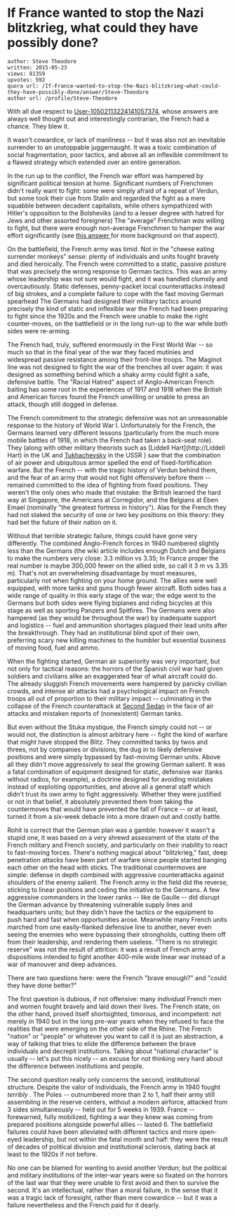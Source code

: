 # If France wanted to stop the Nazi blitzkrieg, what could they have possibly done?

	author: Steve Theodore
	written: 2015-05-23
	views: 81359
	upvotes: 592
	quora url: /If-France-wanted-to-stop-the-Nazi-blitzkrieg-what-could-they-have-possibly-done/answer/Steve-Theodore
	author url: /profile/Steve-Theodore


With all due respect to [User-10502113224141057374](https://www.quora.com/profile/User-10502113224141057374), whose answers are always well thought out and interestingly contrarian, the French had a chance. They blew it. 

It wasn't cowardice, or lack of manliness -- but it was also not an inevitable surrender to an unstoppable juggernaught. It was a toxic combination of social fragmentation, poor tactics, and above all an inflexible commitment to a flawed strategy which extended over an entire generation. 

 In the run up to the conflict, the French war effort was hampered by significant political tension at home. Significant numbers of Frenchmen didn't really want to fight: some were simply afraid of a repeat of Verdun, but some took their cue from Stalin and regarded the fight as a mere squabble between decadent capitalists, while others sympathized with Hitler's opposition to the Bolsheviks (and to a lesser degree with hatred for Jews and other assorted foreigners) The "average" Frenchman _was_  willing to fight, but there were enough non-average Frenchmen to hamper the war effort significantly (see [this answer ](https://www.quora.com/Why-was-Germany-able-to-conquer-France-using-Blitzkrieg-tactics-but-failed-to-do-so-for-Russia-during-World-War-II-given-that-both-were-mighty-European-powers-then/answer/Steve-Theodore)for more background on that aspect). 

On the battlefield, the French army was timid. Not in the "cheese eating surrender monkeys" sense: plenty of individuals and units fought bravely and died heroically. The French were committed to a static, passive posture that was precisely the wrong response to German tactics. This was an army whose leadership was not sure would fight, and it was handled clumsily and overcautiously. Static defenses, penny-packet local counterattacks instead of big strokes, and a complete failure to cope with the fast moving German spearhead The Germans had designed their military tactics around precisely the kind of static and inflexible war the French had been preparing to fight since the 1920s and the French were unable to make the right counter-moves, on the battlefield or in the long run-up to the war while both sides were re-arming. 

The French had, truly, suffered enormously in the First World War -- so much so that in the final year of the war they faced mutinies and widespread passive resistance among their front-line troops. The Maginot line was not designed to fight the war of the trenches all over again: it was designed as something behind which a shaky army could fight a safe, defensive battle. The "Racial Hatred" aspect of Anglo-American French baiting has some root in the experiences of 1917 and 1918 when the British and American forces found the French unwilling or unable to press an attack, though still dogged in defense. 

The French commitment to the strategic defensive was not an unreasonable response to the history of World War I. Unfortunately for the French, the Germans learned very different lessons (particularly from the much more mobile battles of 1918, in which the French had taken a back-seat role). They (along with other military theorists such as [Liddell Hart](http://Liddell Hart) in the UK and [Tukhachevsky](http://Tukhachevsky) in the USSR ) saw that the combination of air power and ubiquitous armor spelled the end of fixed-fortification warfare. But the French -- with the tragic history of Verdun behind them, and the fear of an army that would not fight offensively before them -- remained committed to the idea of fighting from fixed positions. They weren't the only ones who made that mistake: the British learned the hard way at Singapore, the Americans at Corregidor, and the Belgians at Eben Emael (nominally "the greatest fortress in history"). Alas for the French they had not staked the security of one or two key positions on this theory: they had bet the future of their nation on it. 

Without that terrible strategic failure, things could have gone very differently. The combined Anglo-French forces in 1940 numbered slightly less than the Germans (the wiki article includes enough Dutch and Belgians to make the numbers very close: 3.3 million vs 3.35; In France proper the real number is maybe 300,000 fewer on the allied side, so call it 3 m vs 3.35 m). That's not an overwhelming disadvantage by most measures, particularly not when fighting on your home ground. The allies were well equipped, with more tanks and guns though fewer aircraft. Both sides has a wide range of quality in this early stage of the war; the edge went to the Germans but both sides were flying biplanes and riding bicycles at this stage as well as sporting Panzers and Spitfires. The Germans were also hampered (as they would be throughout the war) by inadequate support and logistics -- fuel and ammunition shortages plagued their lead units after the breakthrough. They had an institutional blind spot of their own, preferring scary new killing machines to the humbler but essential business of moving food, fuel and ammo.

When the fighting started, German air superiority was very important, but not only for tactical reasons: the horrors of the Spanish civil war had given soldiers and civilians alike an exaggerated fear of what aircraft could do. The already sluggish French movements were hampered by panicky civilian crowds, and intense air attacks had a psychological impact on French troops all out of proportion to their military impact -- culminating in the collapse of the French counterattack at [Second Sedan](http://en.wikipedia.org/wiki/Battle_of_Sedan_%281940%29#Race_to_Bulson) in the face of air attacks and mistaken reports of (nonexistent) German tanks.

But even without the Stuka mystique, the French simply could not -- or would not, the distinction is almost arbitrary here -- fight the kind of warfare that might have stopped the Blitz. They committed tanks by twos and threes, not by companies or divisions; the dug in to likely defensive positions and were simply bypassed by fast-moving German units. Above all they didn't move aggressively to seal the growing German salient. It was a fatal combination of equipment designed for static, defensive war (tanks without radios, for example), a doctrine designed for avoiding mistakes instead of exploiting opportunities, and above all a general staff which didn't trust its own army to fight aggressively. Whether they were justified or not in that belief, it absolutely prevented them from taking the countermoves that would have prevented the fall of France -- or at least, turned it from a six-week debacle into a more drawn out and costly battle. 

Rohit is correct that the German plan was a gamble: however it wasn't a stupid one, it was based on a very shrewd assessment of the state of the French military and French society, and particularly on their inability to react to fast-moving forces. There's nothing magical about "blitzkrieg," fast, deep penetration attacks have been part of warfare since people started banging each other on the head with sticks. The traditional countermoves are simple: defense in depth combined with aggressive counterattacks against shoulders of the enemy salient. The French army in the field did the reverse, sticking to linear positions and ceding the initiative to the Germans. A few aggressive commanders in the lower ranks -- like de Gaulle -- did disrupt the German advance by threatening vulnerable supply lines and headquarters units; but they didn't have the tactics or the equipment to push hard and fast when opportunities arose. Meanwhile many French units marched from one easily-flanked defensive line to another, never even seeing the enemies who were bypassing their strongholds, cutting them off from their leadership, and rendering them useless. "There is no strategic reserve" was not the result of attrition: it was a result of French army dispositions intended to fight another 400-mile wide linear war instead of a war of manouver and deep advances.

There are two questions here: were the French "brave enough?" and "could they have done better?" 

 The first question is dubious, if not offensive: many _individual_  French men and women fought bravely and laid down their lives. The French state, on the other hand, proved itself shortsighted, timorous, and incompetent: not merely in 1940 but in the long pre-war years when they refused to face the realities that were emerging on the other side of the Rhine. The French "nation" or "people" or whatever you want to call it is just an abstraction, a way of talking that tries to elide the difference between the brave individuals and decrepit institutions. Talking about "national character" is usually -- let's put this nicely -- an excuse for not thinking very hard about the difference between institutions and people.

The second question really only concerns the second, institutional structure. Despite the valor of individuals, the French army in 1940 fought _terribly_ . The Poles -- outnumbered more than 2 to 1, half their army still assembling in the reserve centers, without a modern airforce, attacked from 3 sides simultaneously -- held out for 5 weeks in 1939. France -- forewarned, fully mobilized, fighting a war they knew was coming from prepared positions alongside powerful allies -- lasted 6. The battlefield failures could have been alleviated with different tactics and more open-eyed leadership, but not within the fatal month and half: they were the result of decades of political division and institutional sclerosis, dating back at least to the 1920s if not before. 

No one can be blamed for wanting to avoid another Verdun; but the political and military institutions of the inter-war years were so fixated on the horrors of the last war that they were unable to first avoid and then to survive the second. It's an intellectual, rather than a moral failure, in the sense that it was a tragic lack of foresight, rather than mere cowardice -- but it was a failure nevertheless and the French paid for it dearly.

